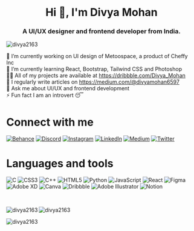 <h1 align="center">Hi 👋, I'm Divya Mohan</h1>
<h3 align="center">A UI/UX designer and frontend developer from India.</h3>

<p align="left"> <img src="https://komarev.com/ghpvc/?username=divya2163&label=Profile%20views&color=0e75b6&style=flat" alt="divya2163" /> </p>

🔭 I’m currently working on UI design of Metoospace, a product of Cheffy Inc<br>🌱 I’m currently learning React, Bootstrap, Tailwind CSS and Photoshop<br>👨‍💻 All of my projects are available at https://dribbble.com/Divya_Mohan<br>📝 I regularly write articles on https://medium.com/@divyamohan6597<br>💬 Ask me about UI/UX and frontend development<br>⚡ Fun fact I am an introvert 😴


# Connect with me
[![Behance](https://img.shields.io/badge/Behance-1769ff?style=for-the-badge&logo=behance&logoColor=white)](https://behance.net/divyamohan21) [![Discord](https://img.shields.io/badge/Discord-%237289DA.svg?style=for-the-badge&logo=discord&logoColor=white)](htttps://discord.gg/#7835) [![Instagram](https://img.shields.io/badge/Instagram-%23E4405F.svg?style=for-the-badge&logo=Instagram&logoColor=white)](https://instagram.com/divya_2106) [![LinkedIn](https://img.shields.io/badge/LinkedIn-%230077B5.svg?style=for-the-badge&logo=linkedin&logoColor=white)](https://linkedin.com/in/divya-mohan-6562491b7) [![Medium](https://img.shields.io/badge/Medium-12100E?style=for-the-badge&logo=medium&logoColor=white)](https://medium.com/@divyamohan6597) [![Twitter](https://img.shields.io/badge/Twitter-%231DA1F2.svg?style=for-the-badge&logo=Twitter&logoColor=white)](https://twitter.com/divya_mohan2106) 

# Languages and tools
![C](https://img.shields.io/badge/c-%2300599C.svg?style=for-the-badge&logo=c&logoColor=white) ![CSS3](https://img.shields.io/badge/css3-%231572B6.svg?style=for-the-badge&logo=css3&logoColor=white) ![C++](https://img.shields.io/badge/c++-%2300599C.svg?style=for-the-badge&logo=c%2B%2B&logoColor=white) ![HTML5](https://img.shields.io/badge/html5-%23E34F26.svg?style=for-the-badge&logo=html5&logoColor=white) ![Python](https://img.shields.io/badge/python-3670A0?style=for-the-badge&logo=python&logoColor=ffdd54) ![JavaScript](https://img.shields.io/badge/javascript-%23323330.svg?style=for-the-badge&logo=javascript&logoColor=%23F7DF1E) ![React](https://img.shields.io/badge/react-%2320232a.svg?style=for-the-badge&logo=react&logoColor=%2361DAFB) 	![Figma](https://img.shields.io/badge/figma-%23F24E1E.svg?style=for-the-badge&logo=figma&logoColor=white) ![Adobe XD](https://img.shields.io/badge/Adobe%20XD-470137?style=for-the-badge&logo=Adobe%20XD&logoColor=#FF61F6) ![Canva](https://img.shields.io/badge/Canva-%2300C4CC.svg?style=for-the-badge&logo=Canva&logoColor=white) ![Dribbble](https://img.shields.io/badge/Dribbble-EA4C89?style=for-the-badge&logo=dribbble&logoColor=white) ![Adobe Illustrator](https://img.shields.io/badge/adobeillustrator-%23FF9A00.svg?style=for-the-badge&logo=adobeillustrator&logoColor=white) ![Notion](https://img.shields.io/badge/Notion-%23000000.svg?style=for-the-badge&logo=notion&logoColor=white)

<br>

<p><img align="left" src="https://github-readme-stats.vercel.app/api?username=Divya2163&theme=dark&hide_border=true&include_all_commits=true&count_private=true" alt="divya2163" /></p>
<p><img align="center" src="https://github-readme-streak-stats.herokuapp.com/?user=Divya2163&theme=dark&hide_border=true" alt="divya2163" /></p>
<p><img align="center" src="https://github-readme-stats.vercel.app/api/top-langs/?username=Divya2163&theme=dark&hide_border=true&include_all_commits=true&count_private=true&layout=compact" alt="divya2163" /></p>


